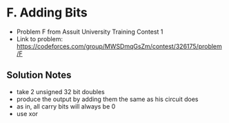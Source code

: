 # F. Adding Bits

* Problem F from Assuit University Training Contest 1
* Link to problem: https://codeforces.com/group/MWSDmqGsZm/contest/326175/problem/F

## Solution Notes

* take 2 unsigned 32 bit doubles
* produce the output by adding them the same as his circuit does
* as in, all carry bits will always be 0
* use xor